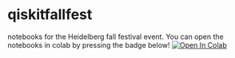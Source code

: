 # qiskitfallfest
notebooks for the Heidelberg fall festival event. You can open the notebooks in colab by pressing the badge below! 
[![Open In Colab](https://colab.research.google.com/assets/colab-badge.svg)](https://colab.research.google.com/github/googlecolab/colabtools/blob/master/notebooks/colab-github-demo.ipynb)

